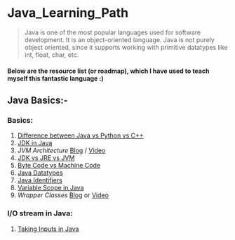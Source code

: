 # **Java_Learning_Path**

> Java is one of the most popular languages used for software development.
> It is an object-oriented language.
>  Java is not purely object oriented, since it supports working with primitive datatypes like int, float, char, etc.

#### Below are the resource list (or roadmap), which I have used to teach myself this fantastic language :)

## Java Basics:-

### Basics:

1. [Difference between Java vs Python vs C++](https://www.geeksforgeeks.org/c-vs-java-vs-python/)
2. [JDK in Java](https://www.geeksforgeeks.org/jdk-in-java/)
3. *JVM Architecture* [Blog](https://www.geeksforgeeks.org/jvm-works-jvm-architecture/) / [Video](https://www.youtube.com/watch?v=dncpVFP1JeQ)
4. [JDK vs JRE vs JVM](https://www.geeksforgeeks.org/differences-jdk-jre-jvm/)
5. [Byte Code vs Machine Code](https://www.geeksforgeeks.org/difference-between-byte-code-and-machine-code/)
6. [Java Datatypes](https://www.geeksforgeeks.org/data-types-in-java/)
7. [Java Identifiers](https://www.geeksforgeeks.org/java-identifiers/)
8. [Variable Scope in Java](https://www.geeksforgeeks.org/variable-scope-in-java/)
9. *Wrapper Classes* [Blog](https://www.geeksforgeeks.org/wrapper-classes-java/) or [Video](https://www.youtube.com/watch?v=Fyc86kVIePE)

### I/O stream in Java:

1. [Taking Inputs in Java](https://www.geeksforgeeks.org/how-to-take-input-from-user-in-java/)
